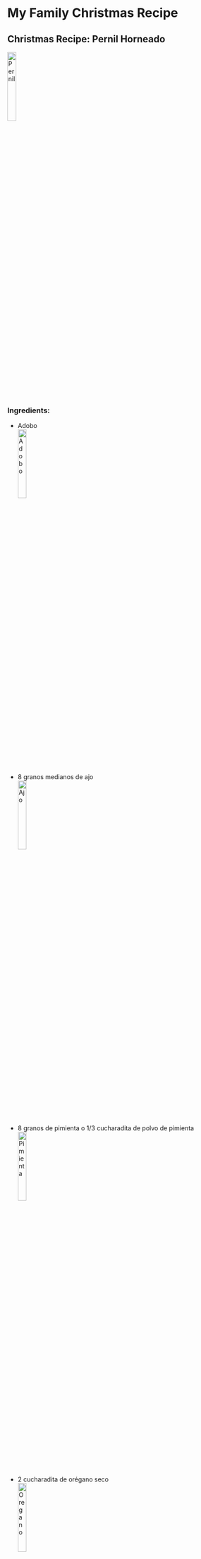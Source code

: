 <h1> My Family Christmas Recipe </h1>
<h2> Christmas Recipe: Pernil Horneado  </h2>
<img
src="https://user-images.githubusercontent.com/93532955/144532627-952c028f-8e64-4fd5-9424-f47ab713c9e3.jpeg"
       title="Pernil"
       width="20%"
       height="20%" />


<h3> Ingredients: </h3>
<ul>
       
<li>Adobo</li>
<img
  src="https://user-images.githubusercontent.com/93532955/144533584-f9d98a0d-5021-47fd-b25f-9a9227556817.png"
       title="Adobo"
       width="20%"
       height="20%" />

  <li>8 granos medianos de ajo</li>
  <img  
  src="https://user-images.githubusercontent.com/93532955/144533649-1323101c-9194-42b1-bea2-958facb76f96.png"
       title="Ajo"
       width="20%"
       height="20%" />

  <li>8 granos de pimienta o 1/3 cucharadita de polvo de pimienta</li>
  <img
  src="https://user-images.githubusercontent.com/93532955/144533726-1c0b44c9-f5c7-416e-b141-2427305a7af5.png"
       title="Pimienta"
       width="20%"
       height="20%" />

  <li>2 cucharadita de orégano seco</li>
  <img
  src="https://user-images.githubusercontent.com/93532955/144533853-1a4642c2-490d-4d90-94b6-b6e4a3330df5.png"
       title="Oregano"
       width="20%"
       height="20%" />

  <li>2 cucharada de aceite de oliva</li>
  <img
  src="https://user-images.githubusercontent.com/93532955/144516322-3a44ca27-9711-432c-a442-1da5499ba358.jpeg"
       title="Oliva"
       width="20%"
       height="20%" />

  <li>2 cucharada de vinagre</li>
  <img
  src="https://user-images.githubusercontent.com/93532955/144516338-b3136fd9-1685-40d6-8422-6b7392aba301.jpeg"
       title="Vinagre"
       width="20%"
       height="20%" />

  <li>1 cucharada de sal por cada libra que pesa el pernil</li>
  <img
  src="https://user-images.githubusercontent.com/93532955/144516351-43f5acd9-6839-48cc-b7ca-0103b1d6ccea.jpeg"
       title="Sal"
       width="20%"
       height="20%" />
<ul>

<h3> Steps: </h3>
<ol>
  <li>Quitale el cuero al pernil</li>
  <li>Pesa el pernil</li>
  <li>Lava el pernil rapidamente bajo de agua</li> 
  <li>Coloca el pernil en su molde de hornear con el lado de la grasa hacia arriba</li>
  <li>En la parte de arriba hazle unos cortes superficiales de 1/8 pulgadas de profundida</li>
  <li>Prepara el adobo de acuerdo al peso</li>
  <li>Para el adobo, en un pilon muele el ajo, la pimienta y el oregano. Despues, agregale el aceite, el vinagre y al final añadele las cucharadas de sal</li>
  <li>Distribuye el adobo alrededor del pernil. No pinches el pernil NUNCA</li>
  <li>Mete el molde con el pernil en la nevera y dejalo hasta el proximo dia</li>
  <li>Saca el molde de la nevera</li>
  <li>Escurra bien el molde para quitarle el liquido. Despues de lavar el molde devuelve el pernil antes de hornearlo</li>
  <li>Usa el termometro para la carne, cuidadosamente pincha la carne y por ahi introduce el termometro</li>
  <li>10 minutos antes de hornear la carne, calienta el horno a 350 grado Farenhiet</li>
<ol>
